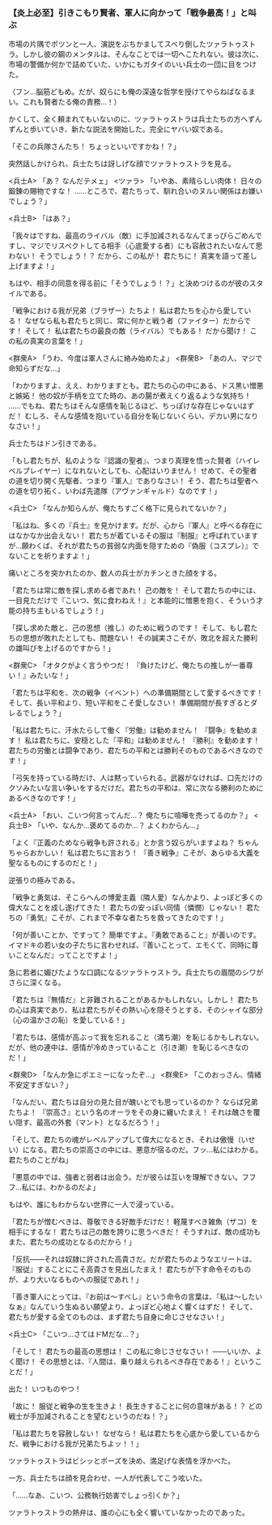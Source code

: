 
### **【炎上必至】引きこもり賢者、軍人に向かって「戦争最高！」と叫ぶ**

市場の片隅でポツンと一人、演説をぶちかましてスベり倒したツァラトゥストラ。しかし彼の鋼のメンタルは、そんなことでは一切へこたれない。彼は次に、市場の警備か何かで詰めていた、いかにもガタイのいい兵士の一団に目をつけた。

（フン…脳筋どもめ。だが、奴らにも俺の深遠な哲学を授けてやらねばなるまい。これも賢者たる俺の責務…！）

かくして、全く頼まれてもいないのに、ツァラトゥストラは兵士たちの方へずんずんと歩いていき、新たな説法を開始した。完全にヤバい奴である。

「そこの兵隊さんたち！ ちょっといいですかね！？」

突然話しかけられ、兵士たちは訝しげな顔でツァラトゥストラを見る。

<兵士A> 「あ？ なんだテメェ」
<ツァラ> 「いやあ、素晴らしい肉体！ 日々の鍛錬の賜物ですな！ ……ところで、君たちって、馴れ合いのヌルい関係はお嫌いでしょう？」

<兵士B> 「はあ？」

「我々はですね、最高のライバル（敵）に手加減されるなんてまっぴらごめんですし、マジでリスペクトしてる相手（心底愛する者）にも容赦されたいなんて思わない！ そうでしょう！？ だから、この私が！ 君たちに！ 真実を語って差し上げますよ！」

もはや、相手の同意を得る前に「そうでしょう！？」と決めつけるのが彼のスタイルである。

「戦争における我が兄弟（ブラザー）たちよ！ 私は君たちを心から愛している！ なぜなら私も君たちと同じ、常に何かと戦う者（ファイター）だからです！ そして！ 私は君たちの最良の敵（ライバル）でもある！ だから聞け！ この私の真実の言葉を！」

<群衆A> 「うわ、今度は軍人さんに絡み始めたよ」
<群衆B> 「あの人、マジで命知らずだな…」

「わかりますよ、ええ、わかりますとも。君たちの心の中にある、ドス黒い憎悪と嫉妬！ 他の奴が手柄を立てた時の、あの腸が煮えくり返るような気持ち！ ……でもね、君たちはそんな感情を恥じるほど、ちっぽけな存在じゃないはずだ！ むしろ、そんな感情を抱いている自分を恥じないくらい、デカい男になりなさい！」

兵士たちはドン引きである。

「もし君たちが、私のような『認識の聖者』、つまり真理を悟った賢者（ハイレベルプレイヤー）になれないとしても、心配はいりません！ せめて、その聖者の道を切り開く先駆者、つまり『軍人』でありなさい！ そう、君たちは聖者への道を切り拓く、いわば先遣隊（アヴァンギャルド）なのです！」

<兵士C> 「なんか知らんが、俺たちすごく格下に見られてないか？」

「私はね、多くの『兵士』を見かけます。だが、心から『軍人』と呼べる存在にはなかなか出会えない！ 君たちが着ているその服は『制服』と呼ばれていますが…願わくば、それが君たちの貧弱な内面を隠すための『偽服（コスプレ）』でないことを祈りますよ！」

痛いところを突かれたのか、数人の兵士がカチンときた顔をする。

「君たちは常に敵を探し求める者であれ！ 己の敵を！ そして君たちの中には、一目見ただけで『こいつ、気に食わねえ！』と本能的に憎悪を抱く、そういう才能の持ち主もいるでしょう！」

「探し求めた敵と、己の思想（推し）のために戦うのです！ そして、もし君たちの思想が敗れたとしても、問題ない！ その誠実さこそが、敗北を超えた勝利の雄叫びを上げるのですから！」

<群衆C> 「オタクがよく言うやつだ！ 『負けたけど、俺たちの推しが一番尊い！』みたいな！」

「君たちは平和を、次の戦争（イベント）への準備期間として愛するべきです！ そして、長い平和より、短い平和をこそ愛しなさい！ 準備期間が長すぎるとダレるでしょう？」

「私は君たちに、汗水たらして働く『労働』は勧めません！ 『闘争』を勧めます！ 私は君たちに、安穏とした『平和』は勧めません！ 『勝利』を勧めます！ 君たちの労働とは闘争であり、君たちの平和とは勝利そのものであるべきなのです！」

「弓矢を持っている時だけ、人は黙っていられる。武器がなければ、口先だけのクソみたいな言い争いをするだけだ。君たちの平和は、常に次なる勝利のためにあるべきなのです！」

<兵士A> 「おい、こいつ何言ってんだ…？ 俺たちに喧嘩を売ってるのか？」
<兵士B> 「いや、なんか…褒めてるのか…？ よくわからん…」

「よく『正義のためなら戦争も許される』とか言う奴らがいますよね？ ちゃんちゃらおかしい！ 私は君たちに言おう！ 『善き戦争』こそが、あらゆる大義を聖なるものにするのだと！」

逆張りの極みである。

「戦争と勇気は、そこらへんの博愛主義（隣人愛）なんかより、よっぽど多くの偉大なことを成し遂げてきた！ 君たちの安っぽい同情（憐憫）じゃない！ 君たちの『勇気』こそが、これまで不幸な者たちを救ってきたのです！」

「何が善いことか、ですって？ 簡単ですよ。『勇敢であること』が善いのです。イマドキの若い女の子たちに言わせれば、『善いことって、エモくて、同時に尊いことなんだ』ってことですよ！」

急に若者に媚びたような口調になるツァラトゥストラ。兵士たちの眉間のシワがさらに深くなる。

「君たちは『無情だ』と非難されることがあるかもしれない。しかし！ 君たちの心は真実であり、私は君たちがその熱い心を隠そうとする、そのシャイな部分（心の温かさの恥）を愛している！」

「君たちは、感情が高ぶって我を忘れること（満ち潮）を恥じるかもしれない。だが、他の連中は、感情が冷めきっていること（引き潮）を恥じるべきなのだ！」

<群衆D> 「なんか急にポエミーになったぞ…」
<群衆E> 「このおっさん、情緒不安定すぎない？」

「なんだい、君たちは自分の見た目が醜いとでも思っているのか？ ならば兄弟たちよ！ 『崇高さ』という名のオーラをその身に纏いたまえ！ それは醜さを覆い隠す、最高の外套（マント）となるだろう！」

「そして、君たちの魂がレベルアップして偉大になるとき、それは傲慢（いせい）になる。君たちの崇高さの中には、悪意が宿るのだ。フッ…私にはわかる。君たちのことがね」

「悪意の中では、強者と弱者は出会う。だが彼らは互いを理解できない。フフフ…私には、わかるのだよ」

もはや、誰にもわからない世界に一人で浸っている。

「君たちが憎むべきは、尊敬できる好敵手だけだ！ 軽蔑すべき雑魚（ザコ）を相手にするな！ 君たちは己の敵を誇りに思うべきだ！ そうすれば、敵の成功もまた、君たちの成功となるのだから！」

「反抗――それは奴隷に許された高貴さだ。だが君たちのようなエリートは、『服従』することにこそ高貴さを見出したまえ！ 君たちが下す命令そのものが、より大いなるものへの服従であれ！」

「善き軍人にとっては、『お前は～すべし』という命令の言葉は、『私は～したいなぁ』なんていう生ぬるい願望より、よっぽど心地よく響くはずだ！ そして、君たちが愛する全てのものは、まず君たち自身に命じさせなさい！」

<兵士C> 「こいつ…さてはドMだな…？」

「そして！ 君たちの最高の思想は！ この私に命じさせなさい！ ――いいか、よく聞け！ その思想とは、『人間は、乗り越えられるべき存在である！』ということだ！」

出た！ いつものやつ！

「故に！ 服従と戦争の生を生きよ！ 長生きすることに何の意味がある！？ どの戦士が手加減されることを望むというのだね！？」

「私は君たちを容赦しない！ なぜなら！ 私は君たちを心底から愛しているからだ、戦争における我が兄弟たちよッ！！」

ツァラトゥストラはビシッとポーズを決め、満足げな表情を浮かべた。

一方、兵士たちは顔を見合わせ、一人が代表してこう呟いた。

「……なあ、こいつ、公務執行妨害でしょっ引くか？」

ツァラトゥストラの熱弁は、誰の心にも全く響いていなかったのであった。
